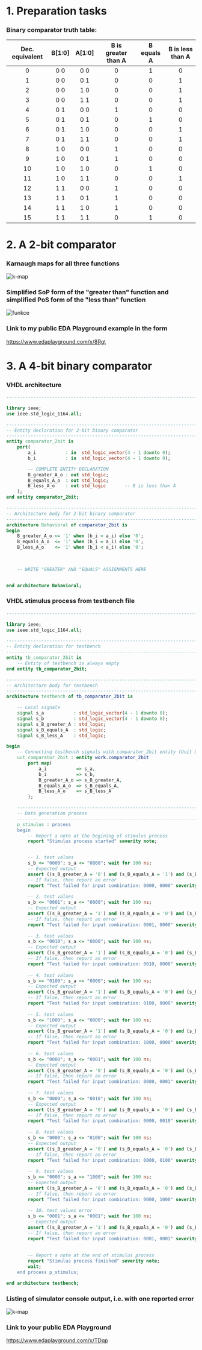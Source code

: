 # 1. Preparation tasks
### Binary comparator truth table:

| **Dec. equivalent** | **B[1:0]** | **A[1:0]** | **B is greater than A** | **B equals A** | **B is less than A** |
| :-----------------: | :--------: | :--------: | :---------------------: | :------------: | :------------------: |
|          0          |    0 0     |    0 0     |            0            |       1        |          0           |
|          1          |    0 0     |    0 1     |            0            |       0        |          1           |
|          2          |    0 0     |    1 0     |            0            |       0        |          1           |
|          3          |    0 0     |    1 1     |            0            |       0        |          1           |
|          4          |    0 1     |    0 0     |            1            |       0        |          0           |
|          5          |    0 1     |    0 1     |            0            |       1        |          0           |
|          6          |    0 1     |    1 0     |            0            |       0        |          1           |
|          7          |    0 1     |    1 1     |            0            |       0        |          1           |
|          8          |    1 0     |    0 0     |            1            |       0        |          0           |
|          9          |    1 0     |    0 1     |            1            |       0        |          0           |
|         10          |    1 0     |    1 0     |            0            |       1        |          0           |
|         11          |    1 0     |    1 1     |            0            |       0        |          1           |
|         12          |    1 1     |    0 0     |            1            |       0        |          0           |
|         13          |    1 1     |    0 1     |            1            |       0        |          0           |
|         14          |    1 1     |    1 0     |            1            |       0        |          0           |
|         15          |    1 1     |    1 1     |            0            |       1        |          0           |

# 2. A 2-bit comparator

### Karnaugh maps for all three functions

![k-map](Images/mapy.png)


### Simplified SoP form of the "greater than" function and simplified PoS form of the "less than" function

![funkce](Images/funkce.png)

### Link to my public EDA Playground example in the form

https://www.edaplayground.com/x/8Rgt

# 3. A 4-bit binary comparator
### VHDL architecture

```vhdl
------------------------------------------------------------------------

library ieee;
use ieee.std_logic_1164.all;

------------------------------------------------------------------------
-- Entity declaration for 2-bit binary comparator
------------------------------------------------------------------------
entity comparator_2bit is
    port(
        a_i           : in  std_logic_vector(4 - 1 downto 0);
		b_i           : in  std_logic_vector(4 - 1 downto 0);

        -- COMPLETE ENTITY DECLARATION
        B_greater_A_o : out std_logic;
        B_equals_A_o  : out std_logic;
        B_less_A_o    : out std_logic       -- B is less than A
    );
end entity comparator_2bit;

------------------------------------------------------------------------
-- Architecture body for 2-bit binary comparator
------------------------------------------------------------------------
architecture Behavioral of comparator_2bit is
begin
    B_greater_A_o <= '1' when (b_i > a_i) else '0';
    B_equals_A_o  <= '1' when (b_i = a_i) else '0';
    B_less_A_o    <= '1' when (b_i < a_i) else '0';
    
    

    -- WRITE "GREATER" AND "EQUALS" ASSIGNMENTS HERE


end architecture Behavioral;
```



### VHDL stimulus process from testbench file

```vhdl
------------------------------------------------------------------------

library ieee;
use ieee.std_logic_1164.all;

------------------------------------------------------------------------
-- Entity declaration for testbench
------------------------------------------------------------------------
entity tb_comparator_2bit is
    -- Entity of testbench is always empty
end entity tb_comparator_2bit;

------------------------------------------------------------------------
-- Architecture body for testbench
------------------------------------------------------------------------
architecture testbench of tb_comparator_2bit is

    -- Local signals
    signal s_a           : std_logic_vector(4 - 1 downto 0);
    signal s_b           : std_logic_vector(4 - 1 downto 0);
    signal s_B_greater_A : std_logic;
    signal s_B_equals_A  : std_logic;
    signal s_B_less_A    : std_logic;

begin
    -- Connecting testbench signals with comparator_2bit entity (Unit Under Test)
    uut_comparator_2bit : entity work.comparator_2bit
        port map(
            a_i           => s_a,
            b_i           => s_b,
            B_greater_A_o => s_B_greater_A,
            B_equals_A_o  => s_B_equals_A,
            B_less_A_o    => s_B_less_A
        );

    --------------------------------------------------------------------
    -- Data generation process
    --------------------------------------------------------------------
    p_stimulus : process
    begin
        -- Report a note at the begining of stimulus process
        report "Stimulus process started" severity note;


        -- 1. test values
        s_b <= "0000"; s_a <= "0000"; wait for 100 ns;
        -- Expected output
        assert ((s_B_greater_A = '0') and (s_B_equals_A = '1') and (s_B_less_A = '0'))
        -- If false, then report an error
        report "Test failed for input combination: 0000, 0000" severity error;
        
        -- 2. test values
        s_b <= "0001"; s_a <= "0000"; wait for 100 ns;
        -- Expected output
        assert ((s_B_greater_A = '1') and (s_B_equals_A = '0') and (s_B_less_A = '0'))
        -- If false, then report an error
        report "Test failed for input combination: 0001, 0000" severity error;
        
        -- 3. test values
        s_b <= "0010"; s_a <= "0000"; wait for 100 ns;
        -- Expected output
        assert ((s_B_greater_A = '1') and (s_B_equals_A = '0') and (s_B_less_A = '0'))
        -- If false, then report an error
        report "Test failed for input combination: 0010, 0000" severity error;
        
        -- 4. test values
        s_b <= "0100"; s_a <= "0000"; wait for 100 ns;
        -- Expected output
        assert ((s_B_greater_A = '1') and (s_B_equals_A = '0') and (s_B_less_A = '0'))
        -- If false, then report an error
        report "Test failed for input combination: 0100, 0000" severity error;
        
        -- 5. test values
        s_b <= "1000"; s_a <= "0000"; wait for 100 ns;
        -- Expected output
        assert ((s_B_greater_A = '1') and (s_B_equals_A = '0') and (s_B_less_A = '0'))
        -- If false, then report an error
        report "Test failed for input combination: 1000, 0000" severity error;
        
        -- 6. test values
        s_b <= "0000"; s_a <= "0001"; wait for 100 ns;
        -- Expected output
        assert ((s_B_greater_A = '0') and (s_B_equals_A = '0') and (s_B_less_A = '1'))
        -- If false, then report an error
        report "Test failed for input combination: 0000, 0001" severity error;
        
        -- 7. test values
        s_b <= "0000"; s_a <= "0010"; wait for 100 ns;
        -- Expected output
        assert ((s_B_greater_A = '0') and (s_B_equals_A = '0') and (s_B_less_A = '1'))
        -- If false, then report an error
        report "Test failed for input combination: 0000, 0010" severity error;
        
        -- 8. test values
        s_b <= "0000"; s_a <= "0100"; wait for 100 ns;
        -- Expected output
        assert ((s_B_greater_A = '0') and (s_B_equals_A = '0') and (s_B_less_A = '1'))
        -- If false, then report an error
        report "Test failed for input combination: 0000, 0100" severity error;
        
        -- 9. test values
        s_b <= "0000"; s_a <= "1000"; wait for 100 ns;
        -- Expected output
        assert ((s_B_greater_A = '0') and (s_B_equals_A = '0') and (s_B_less_A = '1'))
        -- If false, then report an error
        report "Test failed for input combination: 0000, 1000" severity error;
        
        -- 10. test values error
        s_b <= "0001"; s_a <= "0001"; wait for 100 ns;
        -- Expected output
        assert ((s_B_greater_A = '1') and (s_B_equals_A = '0') and (s_B_less_A = '0'))
        -- If false, then report an error
        report "Test failed for input combination: 0001, 0001" severity error;
        
        
        -- Report a note at the end of stimulus process
        report "Stimulus process finished" severity note;
        wait;
    end process p_stimulus;

end architecture testbench;
```



### Listing of simulator console output, i.e. with one reported error

![k-map](Images/error.png)

### Link to your public EDA Playground

https://www.edaplayground.com/x/TDqp